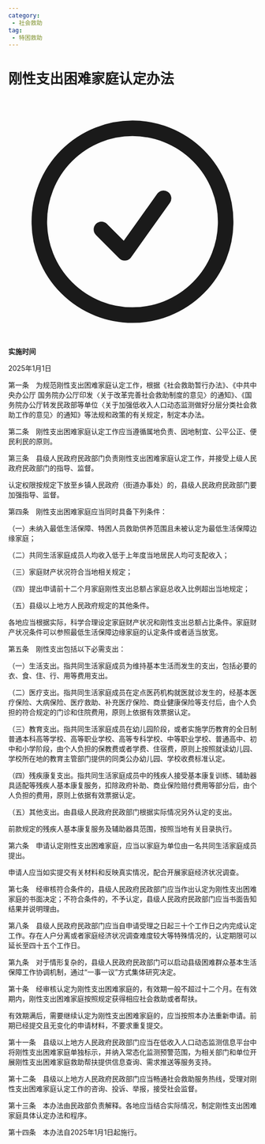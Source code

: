 ```yaml
---
category: 
 - 社会救助
tag:
 - 特困救助
---
```


# 刚性支出困难家庭认定办法

<div role="alert" class="rounded-md border border-gray-300 bg-white p-4 shadow-sm mt-6">   <div class="flex items-start gap-4">     <svg       xmlns="http://www.w3.org/2000/svg"       fill="none"       viewBox="0 0 24 24"       stroke-width="1.5"       stroke="currentColor"       class="size-6 text-green-600"     >       <path         stroke-linecap="round"         stroke-linejoin="round"         d="M9 12.75L11.25 15 15 9.75M21 12a9 9 0 11-18 0 9 9 0 0118 0z"       />     </svg>      <div class="flex-1">       <strong class="font-medium text-gray-900"> 实施时间 </strong>        <p class="mt-0.5 text-sm text-gray-700">2025年1月1日</p>     </div>  </div> </div>

第一条　为规范刚性支出困难家庭认定工作，根据《社会救助暂行办法》、《中共中央办公厅 国务院办公厅印发〈关于改革完善社会救助制度的意见〉的通知》、《国务院办公厅转发民政部等单位〈关于加强低收入人口动态监测做好分层分类社会救助工作的意见〉的通知》等法规和政策的有关规定，制定本办法。

第二条　刚性支出困难家庭认定工作应当遵循属地负责、因地制宜、公平公正、便民利民的原则。

第三条　县级人民政府民政部门负责刚性支出困难家庭认定工作，并接受上级人民政府民政部门的指导、监督。

认定权限按规定下放至乡镇人民政府（街道办事处）的，县级人民政府民政部门要加强指导、监督。

第四条　刚性支出困难家庭应当同时具备下列条件：

（一）未纳入最低生活保障、特困人员救助供养范围且未被认定为最低生活保障边缘家庭；

（二）共同生活家庭成员人均收入低于上年度当地居民人均可支配收入；

（三）家庭财产状况符合当地相关规定；

（四）提出申请前十二个月家庭刚性支出总额占家庭总收入比例超出当地规定；

（五）县级以上地方人民政府规定的其他条件。

各地应当根据实际，科学合理设定家庭财产状况和刚性支出总额占比条件。家庭财产状况条件可以参照最低生活保障边缘家庭的认定条件或者适当放宽。

第五条　刚性支出包括以下必需支出：

（一）生活支出。指共同生活家庭成员为维持基本生活而发生的支出，包括必要的衣、食、住、行、用等费用支出。

（二）医疗支出。指共同生活家庭成员在定点医药机构就医就诊发生的，经基本医疗保险、大病保险、医疗救助、补充医疗保险、商业健康保险等支付后，由个人负担的符合规定的门诊和住院费用，原则上依据有效票据认定。

（三）教育支出。指共同生活家庭成员在幼儿园阶段，或者实施学历教育的全日制普通本科高等学校、高等职业学校、高等专科学校、中等职业学校、普通高中、初中和小学阶段，由个人负担的保教费或者学费、住宿费，原则上按照就读幼儿园、学校所在地的教育主管部门提供的同类公办幼儿园、学校收费标准认定。

（四）残疾康复支出。指共同生活家庭成员中的残疾人接受基本康复训练、辅助器具适配等残疾人基本康复服务，扣除政府补助、商业保险赔付费用等部分后，由个人负担的费用，原则上依据有效票据认定。

（五）其他支出。由县级人民政府民政部门根据实际情况另外认定的支出。

前款规定的残疾人基本康复服务及辅助器具范围，按照当地有关目录执行。

第六条　申请认定刚性支出困难家庭，应当以家庭为单位由一名共同生活家庭成员提出。

申请人应当如实提交有关材料和反映真实情况，配合开展家庭经济状况调查。

第七条　经审核符合条件的，县级人民政府民政部门应当作出认定为刚性支出困难家庭的书面决定；不符合条件的，不予认定，县级人民政府民政部门应当书面告知结果并说明理由。

第八条　县级人民政府民政部门应当自申请受理之日起三十个工作日之内完成认定工作。存在人户分离或者家庭经济状况调查难度较大等特殊情况的，认定期限可以延长至四十五个工作日。

第九条　对于情形复杂的，县级人民政府民政部门可以启动县级困难群众基本生活保障工作协调机制，通过“一事一议”方式集体研究决定。

第十条　经审核认定为刚性支出困难家庭的，有效期一般不超过十二个月。在有效期内，刚性支出困难家庭按照规定获得相应社会救助或者帮扶。

有效期满后，需要继续认定为刚性支出困难家庭的，应当按照本办法重新申请。前期已经提交且无变化的申请材料，不要求重复提交。

第十一条　县级以上地方人民政府民政部门应当在低收入人口动态监测信息平台中将刚性支出困难家庭单独标示，并纳入常态化监测预警范围，为相关部门和单位开展刚性支出困难家庭救助帮扶提供信息查询、需求推送等服务支持。

第十二条　县级以上地方人民政府民政部门应当畅通社会救助服务热线，受理对刚性支出困难家庭认定工作的咨询、投诉、举报，接受社会监督。

第十三条　本办法由民政部负责解释。各地应当结合实际情况，制定刚性支出困难家庭具体认定办法和程序。

第十四条　本办法自2025年1月1日起施行。